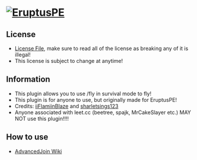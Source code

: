 # [![EruptusPE](https://i.imgur.com/kLCLfLC.png)](http://eruptuspe.tk) 

## License
* [License File](https://github.com/iiFlamiinBlaze/PocketMine-Plugins/blob/master/LICENSE), make sure to read all of the license as breaking any of it is illegal!
* This license is subject to change at anytime! 

## Information
* This plugin allows you to use /fly in survival mode to fly!
* This plugin is for anyone to use, but originally made for EruptusPE!
* Credits: [iiFlamiinBlaze](https://github.com/iiFlamiinBlaze) and [sharletsings123](https://github.com/sharletsings123)
* Anyone associated with leet.cc (beetree, spajk, MrCakeSlayer etc.) MAY NOT use this plugin!!!! 

## How to use
* [AdvancedJoin Wiki](https://github.com/iiFlamiinBlaze/PocketMine-Plugins/wiki/AdvancedJoin)